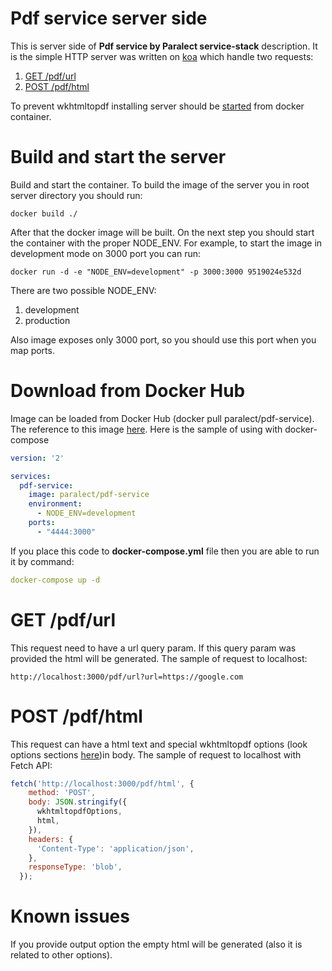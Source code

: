Pdf service server side
===========
This is server side of **Pdf service by Paralect service-stack** description.
It is the simple HTTP server was written on [koa](http://koajs.com/) which handle two requests:
 1. [GET  /pdf/url](#get--pdfurl)
 2. [POST /pdf/html](#post-pdfhtml)

To prevent wkhtmltopdf installing server should be [started](#build-and-start-the-server) from docker container.

Build and start the server
===========
Build and start the container.
To build the image of the server you in root server directory you should run:

```
docker build ./
```

After that the docker image will be built.
On the next step you should start the container with the proper NODE_ENV.
For example, to start the image in development mode on 3000 port you can run:

```
docker run -d -e "NODE_ENV=development" -p 3000:3000 9519024e532d
```
There are two possible NODE_ENV:
 1. development
 2. production

Also image exposes only 3000 port, so you should use this port when you map ports.

Download from Docker Hub
===========
Image can be loaded from Docker Hub (docker pull paralect/pdf-service).
The reference to this image [here](https://hub.docker.com/r/paralect/pdf-service/).
Here is the sample of using with docker-compose
``` YAML
version: '2'

services:
  pdf-service:
    image: paralect/pdf-service
    environment:
      - NODE_ENV=development
    ports:
      - "4444:3000"
```
If you place this code to **docker-compose.yml** file then you are able to run it by command:
``` YAML
docker-compose up -d
```

GET  /pdf/url
===========
This request need to have a url query param. If this query param was provided the html will be generated.
The sample of request to localhost:

```
http://localhost:3000/pdf/url?url=https://google.com
```

POST /pdf/html
===========
This request can have a html text and special wkhtmltopdf options (look options sections [here](https://www.npmjs.com/package/wkhtmltopdf))in body.
The sample of request to localhost with Fetch API:

``` javascript
fetch('http://localhost:3000/pdf/html', {
    method: 'POST',
    body: JSON.stringify({
      wkhtmltopdfOptions,
      html,
    }),
    headers: {
      'Content-Type': 'application/json',
    },
    responseType: 'blob',
  });
```

Known issues
===========
If you provide output option the empty html will be generated (also it is related to other options).
